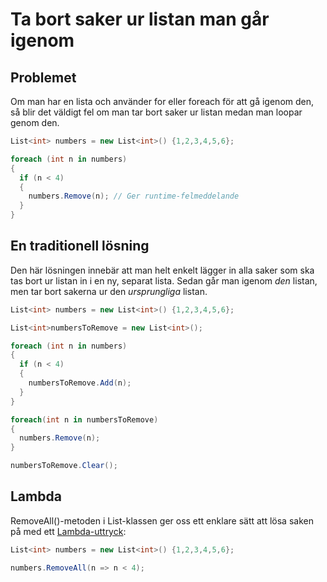 # Ta bort saker ur listan man går igenom

## Problemet

Om man har en lista och använder for eller foreach för att gå igenom den, så blir det väldigt fel om man tar bort saker ur listan medan man loopar genom den.

```csharp
List<int> numbers = new List<int>() {1,2,3,4,5,6};

foreach (int n in numbers)
{
  if (n < 4)
  {
    numbers.Remove(n); // Ger runtime-felmeddelande
  }
}
```

## En traditionell lösning

Den här lösningen innebär att man helt enkelt lägger in alla saker som ska tas bort ur listan in i en ny, separat lista. Sedan går man igenom _den_ listan, men tar bort sakerna ur den _ursprungliga_ listan.

```csharp
List<int> numbers = new List<int>() {1,2,3,4,5,6};

List<int>numbersToRemove = new List<int>();

foreach (int n in numbers)
{
  if (n < 4)
  {
    numbersToRemove.Add(n);
  }
}

foreach(int n in numbersToRemove)
{
  numbers.Remove(n);
}

numbersToRemove.Clear();
```

## Lambda

RemoveAll()-metoden i List-klassen ger oss ett enklare sätt att lösa saken på ­med ett [Lambda-uttryck](../grundlaggande/delegates.md#lambdas):

```csharp
List<int> numbers = new List<int>() {1,2,3,4,5,6};

numbers.RemoveAll(n => n < 4);
```
